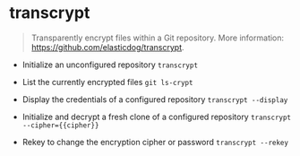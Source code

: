 # transcrypt
> Transparently encrypt files within a Git repository.
> More information: <https://github.com/elasticdog/transcrypt>.

- Initialize an unconfigured repository
`transcrypt`

- List the currently encrypted files
`git ls-crypt`

- Display the credentials of a configured repository
`transcrypt --display`

- Initialize and decrypt a fresh clone of a configured repository
`transcrypt --cipher={{cipher}}`

- Rekey to change the encryption cipher or password
`transcrypt --rekey`
